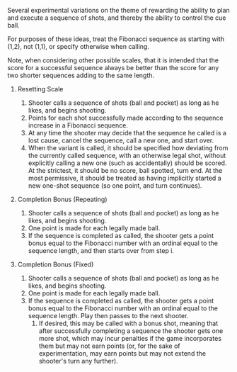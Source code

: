 Several experimental variations on the theme of rewarding the ability to plan and execute a sequence of shots, and thereby the ability to control the cue ball.

For purposes of these ideas, treat the Fibonacci sequence as starting with (1,2), not (1,1), or specify otherwise when calling.

Note, when considering other possible scales, that it is intended that the score for a successful sequence always be better than the score for any two shorter sequences adding to the same length.


1. Resetting Scale
   1. Shooter calls a sequence of shots (ball and pocket) as long as he likes, and begins shooting.
   1. Points for each shot successfully made according to the sequence increase in a Fibonacci sequence.
   1. At any time the shooter may decide that the sequence he called is a lost cause, cancel the sequence, call a new one, and start over.
   1. When the variant is called, it should be specified how deviating from the currently called sequence, with an otherwise legal shot, without explicitly calling a new one (such as accidentally) should be scored. At the strictest, it should be no score, ball spotted, turn end. At the most permissive, it should be treated as having implicitly started a new one-shot sequence (so one point, and turn continues).

1. Completion Bonus (Repeating)
   1. Shooter calls a sequence of shots (ball and pocket) as long as he likes, and begins shooting.
   1. One point is made for each legally made ball.
   1. If the sequence is completed as called, the shooter gets a point bonus equal to the Fibonacci number with an ordinal equal to the sequence length, and then starts over from step i.
   
1. Completion Bonus (Fixed)
   1. Shooter calls a sequence of shots (ball and pocket) as long as he likes, and begins shooting.
   1. One point is made for each legally made ball.
   1. If the sequence is completed as called, the shooter gets a point bonus equal to the Fibonacci number with an ordinal equal to the sequence length. Play then passes to the next shooter.
      1. If desired, this may be called with a bonus shot, meaning that after successfully completing a sequence the shooter gets one more shot, which may incur penalties if the game incorporates them but may not earn points (or, for the sake of experimentation, may earn points but may not extend the shooter's turn any further).
